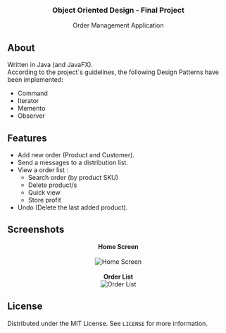 <p align="center">
<br />
  <h3 align="center">Object Oriented Design - Final Project</h3>

  <p align="center">
    Order Management Application
  </p>
</p>

## About

Written in Java (and JavaFX). <br />
According to the project`s guidelines, the following Design Patterns have been implemented:
- Command
- Iterator
- Memento
- Observer

## Features

- Add new order (Product and Customer).
- Send a messages to a distribution list.
- View a order list :
    - Search order (by product SKU)
    - Delete product/s
    - Quick view
    - Store profit
- Undo (Delete the last added product).

## Screenshots

<p align="center">
  <b>Home Screen</b><br /><br />
  <img src="https://i.ibb.co/hLSCMJS/6c20b74bd682bbbfbc1d0d5cb543d53c.png" alt="Home Screen" border="0" /><br /><br />
  <b>Order List</b><br />
  <img src="https://i.ibb.co/vkPX4Sr/d69895ffad585613684029769af3e6b0.png" alt="Order List" border="0" /><br />
</p>

## License

Distributed under the MIT License. See `LICENSE` for more information.
